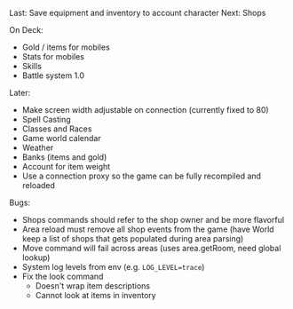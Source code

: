 Last: Save equipment and inventory to account character
Next: Shops

On Deck:
- Gold / items for mobiles
- Stats for mobiles
- Skills
- Battle system 1.0

Later:
- Make screen width adjustable on connection (currently fixed to 80)
- Spell Casting
- Classes and Races
- Game world calendar
- Weather
- Banks (items and gold)
- Account for item weight
- Use a connection proxy so the game can be fully recompiled and reloaded

Bugs:
- Shops commands should refer to the shop owner and be more flavorful
- Area reload must remove all shop events from the game (have World keep a
  list of shops that gets populated during area parsing)
- Move command will fail across areas (uses area.getRoom, need global lookup)
- System log levels from env (e.g. `LOG_LEVEL=trace`)
- Fix the look command
  - Doesn't wrap item descriptions
  - Cannot look at items in inventory

